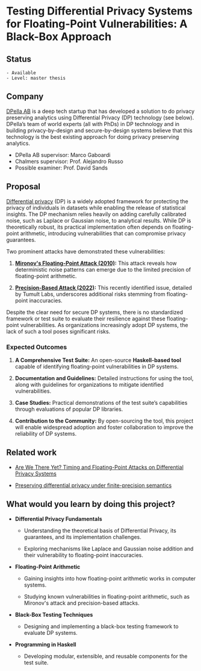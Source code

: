 # Testing Differential Privacy Systems for Floating-Point Vulnerabilities: A Black-Box Approach  

## Status 

    - Available
    - Level: master thesis 

## Company 

[DPella AB](www.dpella.io) is a deep tech startup that has developed a solution
to do privacy preserving analytics using Differential Privacy (DP) technology
(see below). DPella’s team of world experts (all with PhDs) in DP technology and
in building privacy-by-design and secure-by-design systems believe that this
technology is the best existing approach for doing privacy preserving analytics.  

- DPella AB supervisor: Marco Gaboardi  
- Chalmers supervisor: Prof. Alejandro Russo
- Possible examiner: Prof. David Sands

## Proposal 

[Differential privacy](https://link.springer.com/chapter/10.1007/11681878_14)
(DP) is a widely adopted framework for protecting the privacy of individuals in
datasets while enabling the release of statistical insights. The DP mechanism
relies heavily on adding carefully calibrated noise, such as Laplace or
Gaussian noise, to analytical results. While DP is theoretically robust, its
practical implementation often depends on floating-point arithmetic,
introducing vulnerabilities that can compromise privacy guarantees.

Two prominent attacks have demonstrated these vulnerabilities:  

1. **[Mironov's Floating-Point Attack
   (2010)](https://www.microsoft.com/en-us/research/wp-content/uploads/2012/10/lsbs.pdf):**
   This attack reveals how deterministic noise patterns can emerge due to the
   limited precision of floating-point arithmetic.  

2. **[Precision-Based Attack
   (2022)](https://tpdp.journalprivacyconfidentiality.org/2022/papers/HaneyDHSH22.pdf):**
   This recently identified issue, detailed by Tumult Labs, underscores
   additional risks stemming from floating-point inaccuracies.  

Despite the clear need for secure DP systems, there is no standardized
framework or test suite to evaluate their resilience against these
floating-point vulnerabilities. As organizations increasingly adopt DP systems,
the lack of such a tool poses significant risks.

### **Expected Outcomes**  
1. **A Comprehensive Test Suite:**  An open-source **Haskell-based tool** capable
   of identifying floating-point vulnerabilities in DP systems.  

2. **Documentation and Guidelines:**  Detailed instructions for using the tool,
   along with guidelines for organizations to mitigate identified
vulnerabilities.  

3. **Case Studies:**  Practical demonstrations of the test suite’s capabilities
   through evaluations of popular DP libraries.  

4. **Contribution to the Community:**  By open-sourcing the tool, this project
   will enable widespread adoption and foster collaboration to improve the
reliability of DP systems.  


## Related work 

- [Are We There Yet? Timing and Floating-Point Attacks on Differential Privacy
Systems](https://ieeexplore.ieee.org/document/9833672)

- [Preserving differential privacy under finite-precision
semantics](https://inria.hal.science/hal-01390927/document)

## What would you learn by doing this project? 

- **Differential Privacy Fundamentals**  
  - Understanding the theoretical basis of Differential Privacy, its
  guarantees, and its implementation challenges.  

  - Exploring mechanisms like Laplace and Gaussian noise addition and their
  vulnerability to floating-point inaccuracies.  

- **Floating-Point Arithmetic**  
  - Gaining insights into how floating-point arithmetic works in computer
  systems.  

  - Studying known vulnerabilities in floating-point arithmetic, such as
  Mironov's attack and precision-based attacks.  

- **Black-Box Testing Techniques**  
  - Designing and implementing a black-box testing framework to evaluate DP
  systems.  

- **Programming in Haskell**  
  - Developing modular, extensible, and reusable components for the test suite.  


